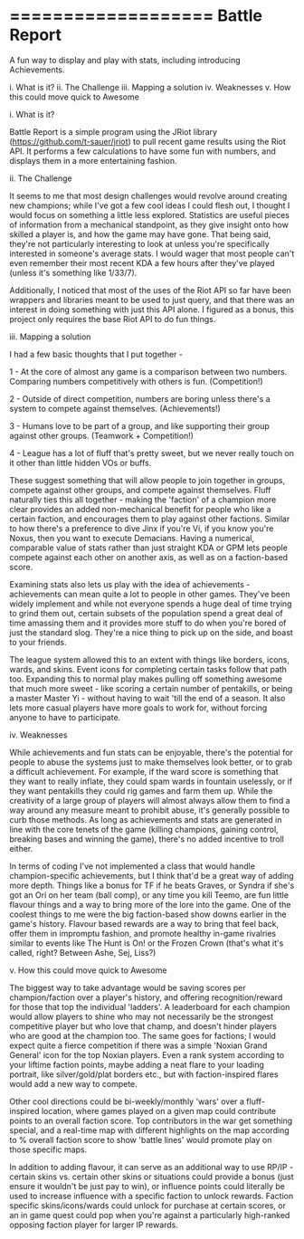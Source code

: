 ===================
   Battle Report 
===================
A fun way to display and play with stats, including introducing Achievements.


i. 		What is it?
ii.		The Challenge
iii.	Mapping a solution
iv.		Weaknesses
v.		How this could move quick to Awesome

i.		What is it?

Battle Report is a simple program using the JRiot library (https://github.com/t-sauer/jriot) to pull recent 
game results using the Riot API. It performs a few calculations to have some fun with numbers, and displays 
them in a more entertaining fashion.

ii.		The Challenge

It seems to me that most design challenges would revolve around creating new champions; while I've got a few 
cool ideas I could flesh out, I thought I would focus on something a little less explored. Statistics are 
useful pieces of information from a mechanical standpoint, as they give insight onto how skilled a player is, 
and how the game may have gone. That being said, they're not particularly interesting to look at unless you're
specifically interested in someone's average stats. I would wager that most people can't even remember their most recent KDA a few hours after they've played (unless it's something like 1/33/7).

Additionally, I noticed that most of the uses of the Riot API so far have been wrappers and libraries meant to 
be used to just query, and that there was an interest in doing something with just this API alone. I figured
as a bonus, this project only requires the base Riot API to do fun things.

iii.	Mapping a solution 

I had a few basic thoughts that I put together - 

1 - At the core of almost any game is a comparison between two numbers. Comparing numbers competitively with 
others is fun. (Competition!)

2 - Outside of direct competition, numbers are boring unless there's a system to compete against themselves.
(Achievements!)

3 - Humans love to be part of a group, and like supporting their group against other groups. (Teamwork + 
Competition!)

4 - League has a lot of fluff that's pretty sweet, but we never really touch on it other than little hidden
VOs or buffs.

These suggest something that will allow people to join together in groups, compete against other groups,
and compete against themselves. Fluff naturally ties this all together - making the 'faction' of a champion
more clear provides an added non-mechanical benefit for people who like a certain faction, and encourages them
to play against other factions. Similar to how there's a preference to dive Jinx if you're Vi, if you know you're
Noxus, then you want to execute Demacians. Having a numerical, comparable value of stats rather than just straight
KDA or GPM lets people compete against each other on another axis, as well as on a faction-based score.

Examining stats also lets us play with the idea of achievements - achievements can mean quite a lot to people in
other games. They've been widely implement and while not everyone spends a huge deal of time trying to grind them out, certain subsets of the population spend a great deal of time amassing them and it provides more stuff to do when you're bored of just the standard slog. They're a nice thing to pick up on the side, and boast to your friends. 

The league system allowed this to an extent with things like borders, icons, wards, and skins. Event icons for completing certain tasks follow that path too. Expanding this to normal play makes pulling off something awesome that much more sweet - like scoring a certain number of pentakills, or being a master Master Yi - without having to wait 'till the end of a season. It also lets more casual players have more goals to work for, without forcing anyone to have to participate.

iv. 	Weaknesses

While achievements and fun stats can be enjoyable, there's the potential for people to abuse the systems just
to make themselves look better, or to grab a difficult achievement. For example, if the ward score is something
that they want to really inflate, they could spam wards in fountain uselessly, or if they want pentakills they
could rig games and farm them up. While the creativity of a large group of players will almost always allow them
to find a way around any measure meant to prohibit abuse, it's generally possible to curb those methods. As long as achievements and stats are generated in line with the core tenets of the game (killing champions, gaining control, breaking bases and winning the game), there's no added incentive to troll either.

In terms of coding I've not implemented a class that would handle champion-specific achievements, but I think that'd be a great way of adding more depth. Things like a bonus for TF if he beats Graves, or Syndra if she's got an Ori on her team (ball comp), or any time you kill Teemo, are fun little flavour things and a way to bring more of the lore into the game. One of the coolest things to me were the big faction-based show downs earlier in the game's history. Flavour based rewards are a way to bring that feel back, offer them in impromptu fashion, and promote healthy in-game rivalries similar to events like The Hunt is On! or the Frozen Crown (that's what it's called, right? Between Ashe, Sej, Liss?)

v. 	How this could move quick to Awesome

The biggest way to take advantage would be saving scores per champion/faction over a player's history, and 
offering recognition/reward for those that top the individual 'ladders'. A leaderboard for each champion would allow players to shine who may not necessarily be the strongest competitive player but who love that champ, and doesn't hinder players who are good at the champion too. The same goes for factions; I would expect quite a fierce competition if there was a simple 'Noxian Grand General' icon for the top Noxian players. Even a rank system according to your liftime faction points, maybe adding a neat flare to your loading portrait, like silver/gold/plat borders etc., but with faction-inspired flares would add a new way to compete.

Other cool directions could be bi-weekly/monthly 'wars' over a fluff-inspired location, where games played on a given map could contribute points to an overall faction score. Top contributors in the war get something special, and a real-time map with different highlights on the map according to % overall faction score to show 'battle lines' would promote play on those specific maps.

In addition to adding flavour, it can serve as an additional way to use RP/IP - certain skins vs. certain other skins or situations could provide a bonus (just ensure it wouldn't be just pay to win), or influence points could literally be used to increase influence with a specific faction to unlock rewards. Faction specific skins/icons/wards could unlock for purchase at certain scores, or an in game quest could pop when you're against a particularly high-ranked opposing faction player for larger IP rewards. 
